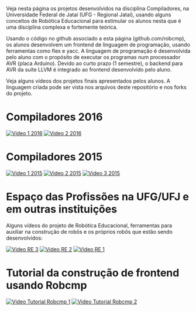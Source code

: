 Veja nesta página os projetos desenvolvidos na disciplina Compiladores, na Universidade Federal de Jataí (UFG - Regional Jataí), usando alguns conceitos de Robótica Educacional para estimular os alunos nesta que é uma disciplina complexa e fortemente teórica.

Usando o código no github associado a esta página (github.com/robcmp), os alunos desenvolvem um frontend de linguagem de programação, usando ferramentas como flex e yacc. A linguagem de programação é desenvolvida pelo aluno com o propósito de executar os programas num processador AVR (placa Arduino). Devido ao curto prazo (1 semestre), o backend para AVR da suíte LLVM é integrado ao frontend desenvolvido pelo aluno.

Veja alguns vídeos dos projetos finais apresentados pelos alunos. A linguagem criada pode ser vista nos arquivos deste repositório e nos forks do projeto.


# Compiladores 2016
[![Video 1 2016](https://img.youtube.com/vi/a5fkYkQ6bhI/0.jpg)](https://www.youtube.com/watch?v=a5fkYkQ6bhI)
[![Video 2 2016](https://img.youtube.com/vi/ahtgTIoUnZ0/0.jpg)](https://www.youtube.com/watch?v=ahtgTIoUnZ0)

# Compiladores 2015
[![Video 1 2015](https://img.youtube.com/vi/N4Rxfpfs7k0/0.jpg)](https://www.youtube.com/watch?v=N4Rxfpfs7k0)
[![Video 2 2015](https://img.youtube.com/vi/YoPKFKp7MBE/0.jpg)](https://www.youtube.com/watch?v=YoPKFKp7MBE)
[![Video 3 2015](https://img.youtube.com/vi/PuXYiVzmQs4/0.jpg)](https://www.youtube.com/watch?v=PuXYiVzmQs4)


# Espaço das Profissões na UFG/UFJ e em outras instituições

Alguns vídeos do projeto de Robótica Educacional, ferramentas para auxiliar na construção de robôs e os próprios robôs que estão sendo desenvolvidos:

[![Video RE 3](https://img.youtube.com/vi/-Id48-MvaR4/0.jpg)](https://www.youtube.com/watch?v=-Id48-MvaR4)
[![Video RE 2](https://img.youtube.com/vi/-zfRB2uEZyY/0.jpg)](https://www.youtube.com/watch?v=-zfRB2uEZyY)
[![Video RE 1](https://img.youtube.com/vi/g4sYlFEB-1E/0.jpg)](https://www.youtube.com/watch?v=g4sYlFEB-1E)


# Tutorial da construção de frontend usando Robcmp

[![Video Tutorial Robcmp 1](https://img.youtube.com/vi/0sjMMcToySM/0.jpg)](https://www.youtube.com/watch?v=0sjMMcToySM)
[![Video Tutorial Robcmp 2](https://img.youtube.com/vi/tcHpQz9_d8g/0.jpg)](https://www.youtube.com/watch?v=tcHpQz9_d8g)

